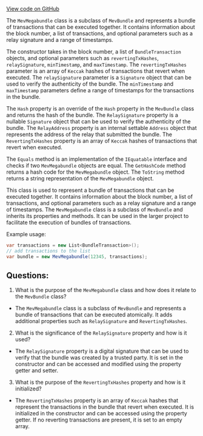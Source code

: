 [View code on GitHub](https://github.com/NethermindEth/nethermind/src/Nethermind/Nethermind.Mev/Data/MevMegabundle.cs)

The `MevMegabundle` class is a subclass of `MevBundle` and represents a bundle of transactions that can be executed together. It contains information about the block number, a list of transactions, and optional parameters such as a relay signature and a range of timestamps. 

The constructor takes in the block number, a list of `BundleTransaction` objects, and optional parameters such as `revertingTxHashes`, `relaySignature`, `minTimestamp`, and `maxTimestamp`. The `revertingTxHashes` parameter is an array of `Keccak` hashes of transactions that revert when executed. The `relaySignature` parameter is a `Signature` object that can be used to verify the authenticity of the bundle. The `minTimestamp` and `maxTimestamp` parameters define a range of timestamps for the transactions in the bundle.

The `Hash` property is an override of the `Hash` property in the `MevBundle` class and returns the hash of the bundle. The `RelaySignature` property is a nullable `Signature` object that can be used to verify the authenticity of the bundle. The `RelayAddress` property is an internal settable `Address` object that represents the address of the relay that submitted the bundle. The `RevertingTxHashes` property is an array of `Keccak` hashes of transactions that revert when executed.

The `Equals` method is an implementation of the `IEquatable` interface and checks if two `MevMegabundle` objects are equal. The `GetHashCode` method returns a hash code for the `MevMegabundle` object. The `ToString` method returns a string representation of the `MevMegabundle` object.

This class is used to represent a bundle of transactions that can be executed together. It contains information about the block number, a list of transactions, and optional parameters such as a relay signature and a range of timestamps. The `MevMegabundle` class is a subclass of `MevBundle` and inherits its properties and methods. It can be used in the larger project to facilitate the execution of bundles of transactions. 

Example usage:

```csharp
var transactions = new List<BundleTransaction>();
// add transactions to the list
var bundle = new MevMegabundle(12345, transactions);
```
## Questions: 
 1. What is the purpose of the `MevMegabundle` class and how does it relate to the `MevBundle` class?
- The `MevMegabundle` class is a subclass of `MevBundle` and represents a bundle of transactions that can be executed atomically. It adds additional properties such as `RelaySignature` and `RevertingTxHashes`.

2. What is the significance of the `RelaySignature` property and how is it used?
- The `RelaySignature` property is a digital signature that can be used to verify that the bundle was created by a trusted party. It is set in the constructor and can be accessed and modified using the property getter and setter.

3. What is the purpose of the `RevertingTxHashes` property and how is it initialized?
- The `RevertingTxHashes` property is an array of `Keccak` hashes that represent the transactions in the bundle that revert when executed. It is initialized in the constructor and can be accessed using the property getter. If no reverting transactions are present, it is set to an empty array.